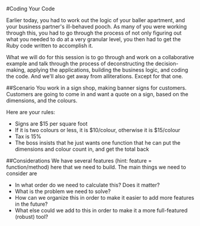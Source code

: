 #Coding Your Code

Earlier today, you had to work out the logic of your baller apartment, and your business partner's ill-behaved pooch. As many of you were working through this, you had to go through the process of not only figuring out what you needed to do at a very granular level, you then had to get the Ruby code written to accomplish it. 

What we will do for this session is to go through and work on a collaborative example and talk through the process of deconstructing the decision-making, applying the applications, building the business logic, and coding the code. And we'll also get away from alliterations. Except for that one. 

##Scenario
You work in a sign shop, making banner signs for customers. Customers are going to come in and want a quote on a sign, based on the dimensions, and the colours.

Here are your rules:

* Signs are $15 per square foot
* If it is two colours or less, it is $10/colour, otherwise it is $15/colour
* Tax is 15%
* The boss insists that he just wants one function that he can put the dimensions and colour count in, and get the total back

##Considerations
We have several features (hint: feature = function/method) here that we need to build. The main things we need to consider are

* In what order do we need to calculate this? Does it matter?
* What is the problem we need to solve?
* How can we organize this in order to make it easier to add more features in the future?
* What else could we add to this in order to make it a more full-featured (robust) tool?

